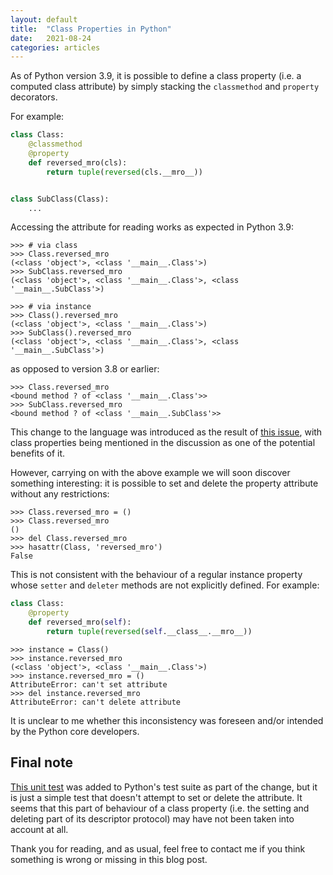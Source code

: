```yaml
---
layout: default
title:  "Class Properties in Python"
date:   2021-08-24
categories: articles
---
```


As of Python version 3.9, it is possible to define a class property (i.e. a
computed class attribute) by simply stacking the `classmethod` and `property`
decorators.

For example:

```python
class Class:
    @classmethod
    @property
    def reversed_mro(cls):
        return tuple(reversed(cls.__mro__))


class SubClass(Class):
    ...
```

Accessing the attribute for reading works as expected in Python 3.9:

```pycon
>>> # via class
>>> Class.reversed_mro
(<class 'object'>, <class '__main__.Class'>)
>>> SubClass.reversed_mro
(<class 'object'>, <class '__main__.Class'>, <class '__main__.SubClass'>)

>>> # via instance
>>> Class().reversed_mro
(<class 'object'>, <class '__main__.Class'>)
>>> SubClass().reversed_mro
(<class 'object'>, <class '__main__.Class'>, <class '__main__.SubClass'>)
```

as opposed to version 3.8 or earlier:

```pycon
>>> Class.reversed_mro
<bound method ? of <class '__main__.Class'>>
>>> SubClass.reversed_mro
<bound method ? of <class '__main__.SubClass'>>
```

This change to the language was introduced as the result of [this issue][bpo],
with class properties being mentioned in the discussion as one of the potential
benefits of it.

However, carrying on with the above example we will soon discover something
interesting: it is possible to set and delete the property attribute without any
restrictions:

```
>>> Class.reversed_mro = ()
>>> Class.reversed_mro
()
>>> del Class.reversed_mro
>>> hasattr(Class, 'reversed_mro')
False
```

This is not consistent with the behaviour of a regular instance property whose
`setter` and `deleter` methods are not explicitly defined. For example:

```python
class Class:
    @property
    def reversed_mro(self):
        return tuple(reversed(self.__class__.__mro__))
```

```pycon
>>> instance = Class()
>>> instance.reversed_mro
(<class 'object'>, <class '__main__.Class'>)
>>> instance.reversed_mro = ()
AttributeError: can't set attribute
>>> del instance.reversed_mro
AttributeError: can't delete attribute
```

It is unclear to me whether this inconsistency was foreseen and/or intended by
the Python core developers.

## Final note

[This unit test][gh] was added to Python's test suite as part of the change,
but it is just a simple test that doesn't attempt to set or delete the
attribute. It seems that this part of behaviour of a class property
(i.e. the setting and deleting part of its descriptor protocol) may have not
been taken into account at all.

Thank you for reading, and as usual, feel free to contact me if you think
something is wrong or missing in this blog post.

[bpo]: https://bugs.python.org/issue19072
[gh]: https://github.com/python/cpython/commit/805f8f9afea116c5d4d000570e3d02ae84502f43#diff-510a022afde6dbb437080870cced7548f338fb8654a4df10c425e5105a83b2e3
